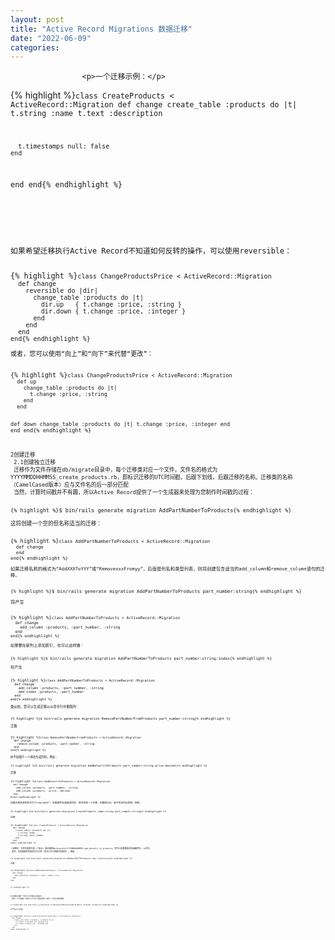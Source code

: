 ```yaml
---
layout: post
title: "Active Record Migrations 数据迁移"
date: "2022-06-09"
categories: 
---
```


                    <p>一个迁移示例：</p> 
{% highlight %}<code class="language-ruby">class CreateProducts &lt; ActiveRecord::Migration
  def change
    create_table :products do |t|
      t.string :name
      t.text :description
 
      t.timestamps null: false
    end
  end
end{% endhighlight %} 
<p>  </p>
<p>如果希望迁移执行Active Record不知道如何反转的操作，可以使用reversible：</p> 
{% highlight %}<code class="language-ruby">class ChangeProductsPrice &lt; ActiveRecord::Migration
  def change
    reversible do |dir|
      change_table :products do |t|
        dir.up   { t.change :price, :string }
        dir.down { t.change :price, :integer }
      end
    end
  end
end{% endhighlight %} 
<p>或者，您可以使用“向上”和“向下”来代替“更改”：</p> 
{% highlight %}<code class="language-ruby">class ChangeProductsPrice &lt; ActiveRecord::Migration
  def up
    change_table :products do |t|
      t.change :price, :string
    end
  end
 
  def down
    change_table :products do |t|
      t.change :price, :integer
    end
  end
end{% endhighlight %} 
<p>2创建迁移<br> 2.1创建独立迁移<br> 迁移作为文件存储在db/migrate目录中，每个迁移类对应一个文件。文件名的格式为YYYYMMDDHHMMSS_create_products.rb，即标识迁移的UTC时间戳，后跟下划线，后跟迁移的名称。迁移类的名称（CamelCased版本）应与文件名的后一部分匹配<br> 当然，计算时间戳并不有趣，所以Active Record提供了一个生成器来处理为您制作时间戳的过程：</p> 
{% highlight %}$ bin/rails generate migration AddPartNumberToProducts{% endhighlight %} 
<p>这将创建一个空的但名称适当的迁移：</p> 
{% highlight %}<code class="language-ruby">class AddPartNumberToProducts &lt; ActiveRecord::Migration
  def change
  end
end{% endhighlight %} 
<p>如果迁移名称的格式为“AddXXXToYYY”或“RemovexxxFromyy”，后面是列名和类型列表，则将创建包含适当的add_column和remove_column语句的迁移。</p> 
{% highlight %}$ bin/rails generate migration AddPartNumberToProducts part_number:string{% endhighlight %} 
<p>将产生</p> 
{% highlight %}<code class="language-ruby">class AddPartNumberToProducts &lt; ActiveRecord::Migration
  def change
    add_column :products, :part_number, :string
  end
end{% endhighlight %} 
<p>如果要在新列上添加索引，也可以这样做：</p> 
{% highlight %}$ bin/rails generate migration AddPartNumberToProducts part_number:string:index{% endhighlight %} 
<p>将产生</p> 
{% highlight %}<code class="language-ruby">class AddPartNumberToProducts &lt; ActiveRecord::Migration
  def change
    add_column :products, :part_number, :string
    add_index :products, :part_number
  end
end{% endhighlight %} 
<p>类似地，您可以生成迁移以从命令行中删除列：</p> 
{% highlight %}$ bin/rails generate migration RemovePartNumberFromProducts part_number:string{% endhighlight %} 
<p>迁移</p> 
{% highlight %}<code class="language-ruby">class RemovePartNumberFromProducts &lt; ActiveRecord::Migration
  def change
    remove_column :products, :part_number, :string
  end
end{% endhighlight %} 
<p>你不局限于一个神奇生成的列。例如：</p> 
{% highlight %}$ bin/rails generate migration AddDetailsToProducts part_number:string price:decimal{% endhighlight %} 
<p>迁移</p> 
{% highlight %}<code class="language-ruby">class AddDetailsToProducts &lt; ActiveRecord::Migration
  def change
    add_column :products, :part_number, :string
    add_column :products, :price, :decimal
  end
end{% endhighlight %} 
<p>如果迁移名称的形式为“CreateXXX”，后面是列名和类型列表，则将生成一个迁移，创建表XXX，其中包含列出的列。例如：</p> 
{% highlight %}$ bin/rails generate migration CreateProducts name:string part_number:string{% endhighlight %} 
<p>迁移</p> 
{% highlight %}<code class="language-ruby">class CreateProducts &lt; ActiveRecord::Migration
  def change
    create_table :products do |t|
      t.string :name
      t.string :part_number
    end
  end
end{% endhighlight %} 
<p>一如既往，为您生成的只是一个起点。通过编辑db/migrate/YYYYMMDDHHMMSS_add_details_to_products，您可以根据需要添加或删除它。rb文件。<br> 此外，生成器接受列类型作为引用（也可以作为所属对象提供）。例如：</p> 
{% highlight %}$ bin/rails generate migration AddUserRefToProducts user:references{% endhighlight %} 
<p>迁移</p> 
{% highlight %}<code class="language-ruby">class AddUserRefToProducts &lt; ActiveRecord::Migration
  def change
    add_reference :products, :user, index: true
  end
end

{% endhighlight %} 
<p>此迁移将创建一个用户id列和适当的索引。<br> 还有一个生成器，如果JoinTable是名称的一部分，它将生成联接表：</p> 
{% highlight %}$ bin/rails g migration CreateJoinTableCustomerProduct customer product{% endhighlight %} 
<p>将产生以下迁移：</p> 
{% highlight %}<code class="language-ruby">class CreateJoinTableCustomerProduct &lt; ActiveRecord::Migration
  def change
    create_join_table :customers, :products do |t|
      # t.index [:customer_id, :product_id]
      # t.index [:product_id, :customer_id]
    end
  end
end{% endhighlight %} 
<p></p>
                
